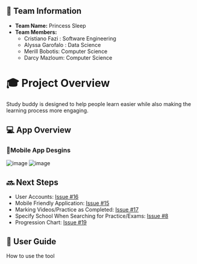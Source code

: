 ## 🌟 **Team Information**
- **Team Name:** Princess Sleep
- **Team Members:**
	- Cristiano Fazi : Software Engineering
	- Alyssa Garofalo : Data Science
	- Merill Bobotis: Computer Science
   - Darcy Mazloum: Computer Science

# 🎓 Project Overview
Study buddy is designed to help people learn easier while also making the learning process more engaging.

## 💻 **App Overview**
### 📱**Mobile App Desgins**
![image](https://github.com/user-attachments/assets/97352785-6ef2-4160-a9ab-1020409ac45b)
![image](https://github.com/user-attachments/assets/2b10a95a-f961-4615-9a8d-f2122824c7ca)

## 🔜 Next Steps
- User Accounts: [Issue #16](https://github.com/Cristiano-Fazi/Study-Buddy/issues/16)
- Mobile Friendly Application: [Issue #15](https://github.com/Cristiano-Fazi/Study-Buddy/issues/15)
- Marking Videos/Practice as Completed: [Issue #17](https://github.com/Cristiano-Fazi/Study-Buddy/issues/17)
- Specify School When Searching for Practice/Exams: [Issue #8](https://github.com/Cristiano-Fazi/Study-Buddy/issues/8)
- Progression Chart: [Issue #19](https://github.com/Cristiano-Fazi/Study-Buddy/issues/19)

## 🧭 User Guide
How to use the tool
